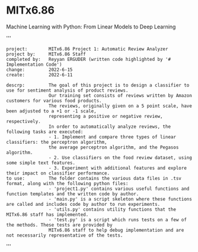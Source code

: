 

# MITx6.86
Machine Learning with Python: From Linear Models to Deep Learning

''' 


    project:        MITx6.86 Project 1: Automatic Review Analyzer
    project by:     MITx6.86 Staff
    completed by:   Reyyan ERGUDER (written code highlighted by '# Implementation Code')
    change:         2022-6-15
    create:         2022-6-11

    descrp:         The goal of this project is to design a classifier to use for sentiment analysis of product reviews.
                    Our training set consists of reviews written by Amazon customers for various food products.
                    The reviews, originally given on a 5 point scale, have been adjusted to a +1 or -1 scale,
                    representing a positive or negative review, respectively.
                    In order to automatically analyze reviews, the following tasks are executed:
                    - 1. Implement and compare three types of linear classifiers: the perceptron algorithm,
                    the average perceptron algorithm, and the Pegasos algorithm.
                    - 2. Use classifiers on the food review dataset, using some simple text features.
                    - 3. Experiment with additional features and explore their impact on classifier performance.
    to use:         The folder contains the various data files in .tsv format, along with the following python files:
                    - 'project1.py' contains various useful functions and function templates and the written code by author.
                    - 'main.py' is a script skeleton where these functions are called and includes code by author to run experiments.
                    - 'utils.py' contains utility functions that the MITx6.86 staff has implemented.
                    - 'test.py' is a script which runs tests on a few of the methods. These tests are provided by
                    MITx6.86 staff to help debug implementation and are not necessarily representative of the tests.
'''
